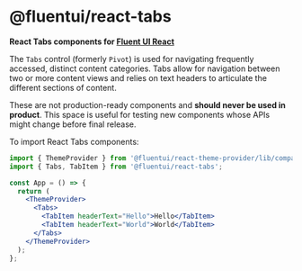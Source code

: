 # @fluentui/react-tabs

**React Tabs components for [Fluent UI React](https://developer.microsoft.com/en-us/fluentui)**

The `Tabs` control (formerly `Pivot`) is used for navigating frequently accessed, distinct content categories. Tabs allow for navigation between two or more content views and relies on text headers to articulate the different sections of content.

These are not production-ready components and **should never be used in product**. This space is useful for testing new components whose APIs might change before final release.

To import React Tabs components:

```jsx
import { ThemeProvider } from '@fluentui/react-theme-provider/lib/compat';
import { Tabs, TabItem } from '@fluentui/react-tabs';

const App = () => {
  return (
    <ThemeProvider>
      <Tabs>
        <TabItem headerText="Hello">Hello</TabItem>
        <TabItem headerText="World">World</TabItem>
      </Tabs>
    </ThemeProvider>
  );
};
```
